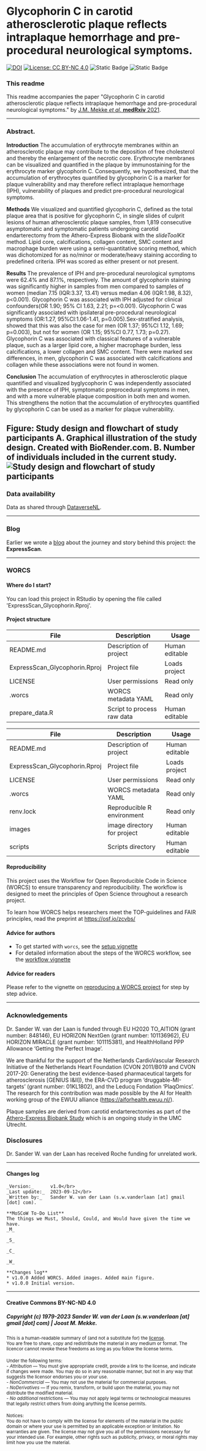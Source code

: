 Glycophorin C in carotid atherosclerotic plaque reflects intraplaque hemorrhage and pre-procedural neurological symptoms.
===========================================================

[![DOI](https://zenodo.org/badge/386686370.svg)](https://zenodo.org/badge/latestdoi/386686370) [![License: CC BY-NC 4.0](https://img.shields.io/badge/License-CC_BY--NC_4.0-lightgrey.svg)](https://creativecommons.org/licenses/by-nc/4.0/) ![Static Badge](https://img.shields.io/badge/r-script-brightgreen?logo=r&link=https%3A%2F%2Fwww.r-project.org) ![Static Badge](https://img.shields.io/badge/dataverse-blue?logo=dataverse&labelColor=595A5C&color=1290D9&link=https%3A%2F%2Fdoi.org%2F10.34894%2F08TUBV)

### This readme
This readme accompanies the paper "Glycophorin C in carotid atherosclerotic plaque reflects intraplaque hemorrhage and pre-procedural neurological symptoms." by [J.M. Mekke _et al._ **medRxiv** 2021](https://doi.org/10.1101/2021.07.15.21260570). 

--------------
### Abstract.
**Introduction** The accumulation of erythrocyte membranes within an atherosclerotic plaque may contribute to the deposition of free cholesterol and thereby the enlargement of the necrotic core. Erythrocyte membranes can be visualized and quantified in the plaque by immunostaining for the erythrocyte marker glycophorin C. Consequently, we hypothesized, that the accumulation of erythrocytes quantified by glycophorin C is a marker for plaque vulnerability and may therefore reflect intraplaque hemorrhage (IPH), vulnerability of plaques and predict pre-procedural neurological symptoms.

**Methods** We visualized and quantified glycophorin C, defined as the total plaque area that is positive for glycophorin C, in single slides of culprit lesions of human atherosclerotic plaque samples, from 1,819 consecutive asymptomatic and symptomatic patients undergoing carotid endarterectomy from the Athero-Express Biobank with the _slideToolKit_ method. Lipid core, calcifications, collagen content, SMC content and macrophage burden were using a semi-quantitative scoring method, which was dichotomized for as no/minor or moderate/heavy staining according to predefined criteria. IPH was scored as either present or not present. 

**Results** The prevalence of IPH and pre-procedural neurological symptoms were 62.4% and 87.1%, respectively. The amount of glycophorin staining was significantly higher in samples from men compared to samples of women (median 7.15 (IQR:3.37, 13.41) versus median 4.06 (IQR:1.98, 8.32), p<0.001). Glycophorin C was associated with IPH adjusted for clinical confounders(OR 1.90; 95% CI 1.63, 2.21; p=<0.001). Glycophorin C was significantly associated with ipsilateral pre-procedural neurological symptoms (OR:1.27, 95%CI:1.06-1.41, p=0.005).Sex-stratified analysis, showed that this was also the case for  men (OR 1.37; 95%CI 1.12, 1.69; p=0.003), but not for women (OR 1.15; 95%CI 0.77, 1.73; p=0.27). Glycophorin C was associated with classical features of a vulnerable plaque, such as a larger lipid core, a higher macrophage burden, less calcifications, a lower collagen and SMC content. There were marked sex differences, in men, glycophorin C was associated with calcifications and collagen while these associations were not found in women.

**Conclusion** The accumulation of erythrocytes in atherosclerotic plaque quantified and visualized byglycophorin C was independently associated with the presence of IPH, symptomatic preprocedural symptoms in men, and with a more vulnerable plaque composition in both men and women. This strengthens the notion that the accumulation of erythrocytes quantified by glycophorin C can be used as a marker for plaque vulnerability.

**Figure: Study design and flowchart of study participants** **A.** Graphical illustration of the study design. Created with BioRender.com. **B.** Number of individuals included in the current study.
![Study design and flowchart of study participants](PLOTS/20230614.UMAP.png)
--------------

### Data availability
Data as shared through [DataverseNL](https://doi.org/10.34894/08TUBV).

--------------

### Blog

Earlier we wrote a [blog](https://www.vanderlaanscience.nl/posts/a-story-about-expressscan) about the journey and story behind this project: the **ExpressScan**.

--------------

### WORCS

#### Where do I start?

You can load this project in RStudio by opening the file called 'ExpressScan_Glycophorin.Rproj'.

#### Project structure

<!--  You can add rows to this table, using "|" to separate columns.         -->
File                          | Description                | Usage         
----------------------------- | -------------------------- | --------------
README.md                     | Description of project     | Human editable
ExpressScan_Glycophorin.Rproj | Project file               | Loads project 
LICENSE                       | User permissions           | Read only     
.worcs                        | WORCS metadata YAML        | Read only     
prepare_data.R                | Script to process raw data | Human editable

File                                    | Description                          | Usage         
--------------------------------------- | ------------------------------------ | --------------
README.md                               | Description of project               | Human editable
ExpressScan_Glycophorin.Rproj                       | Project file                         | Loads project
LICENSE                                 | User permissions                     | Read only
.worcs                                  | WORCS metadata YAML                  | Read only
renv.lock                               | Reproducible R environment           | Read only
images                                  | image directory for project          | Human editable
scripts                                 | Scripts directory                    | Human editable

<!--  You can consider adding the following to this file:                    -->
<!--  * A citation reference for your project                                -->
<!--  * Contact information for questions/comments                           -->
<!--  * How people can offer to contribute to the project                    -->
<!--  * A contributor code of conduct, https://www.contributor-covenant.org/ -->

#### Reproducibility

This project uses the Workflow for Open Reproducible Code in Science (WORCS) to
ensure transparency and reproducibility. The workflow is designed to meet the
principles of Open Science throughout a research project. 

To learn how WORCS helps researchers meet the TOP-guidelines and FAIR principles,
read the preprint at https://osf.io/zcvbs/

#### Advice for authors

* To get started with `worcs`, see the [setup vignette](https://cjvanlissa.github.io/worcs/articles/setup.html)
* For detailed information about the steps of the WORCS workflow, see the [workflow vignette](https://cjvanlissa.github.io/worcs/articles/workflow.html)

#### Advice for readers

Please refer to the vignette on [reproducing a WORCS project]() for step by step advice.
<!-- If your project deviates from the steps outlined in the vignette on     -->
<!-- reproducing a WORCS project, please provide your own advice for         -->
<!-- readers here.                                                           -->

--------------

### Acknowledgements
Dr. Sander W. van der Laan is funded through EU H2020 TO_AITION (grant number: 848146), EU HORIZON NextGen (grant number: 101136962), EU HORIZON MIRACLE (grant number: 101115381), and HealthHolland PPP Allowance ‘Getting the Perfect Image’.

We are thankful for the support of the Netherlands CardioVascular Research Initiative of the Netherlands Heart Foundation (CVON 2011/B019 and CVON 2017-20: Generating the best evidence-based pharmaceutical targets for atherosclerosis [GENIUS I&II]), the ERA-CVD program ‘druggable-MI-targets’ (grant number: 01KL1802), and the Leducq Fondation ‘PlaqOmics’. The research for this contribution was made possible by the AI for Health working group of the EWUU alliance (https://aiforhealth.ewuu.nl/).

Plaque samples are derived from carotid endarterectomies as part of the [Athero-Express Biobank Study](https://pubmed.ncbi.nlm.nih.gov/15678794/) which is an ongoing study in the UMC Utrecht.

### Disclosures
Dr. Sander W. van der Laan has received Roche funding for unrelated work.

--------------

#### Changes log
    
    _Version:_      v1.0</br>
    _Last update:_  2023-09-12</br>
    _Written by:_   Sander W. van der Laan (s.w.vanderlaan [at] gmail [dot] com).
    
    **MoSCoW To-Do List**
    The things we Must, Should, Could, and Would have given the time we have.
    _M_

    _S_

    _C_

    _W_

    **Changes log**
    * v1.0.0 Added WORCS. Added images. Added main figure. 
    * v1.0.0 Initial version. 

--------------

#### Creative Commons BY-NC-ND 4.0
##### Copyright (c) 1979-2023 Sander W. van der Laan (s.w.vanderlaan [at] gmail [dot] com) | Joost M. Mekke.

<sup>This is a human-readable summary of (and not a substitute for) the [license](LICENSE). </sup>
</br>
<sup>You are free to share, copy and redistribute the material in any medium or format. The licencor cannot revoke these freedoms as long as you follow the license terms.</br></sup>
</br>
<sup>Under the following terms: </br></sup>
<sup><em>- Attribution</em> — You must give appropriate credit, provide a link to the license, and indicate if changes were made. You may do so in any reasonable manner, but not in any way that suggests the licensor endorses you or your use.</br></sup>
<sup><em>- NonCommercial</em> — You may not use the material for commercial purposes.</br></sup>
<sup><em>- NoDerivatives</em> — If you remix, transform, or build upon the material, you may not distribute the modified material.</br></sup>
<sup><em>- No additional</em> restrictions — You may not apply legal terms or technological measures that legally restrict others from doing anything the license permits.</br></sup>
</br></sup>
<sup>Notices: </br></sup>
<sup>You do not have to comply with the license for elements of the material in the public domain or where your use is permitted by an applicable exception or limitation.
No warranties are given. The license may not give you all of the permissions necessary for your intended use. For example, other rights such as publicity, privacy, or moral rights may limit how you use the material.</sup>
